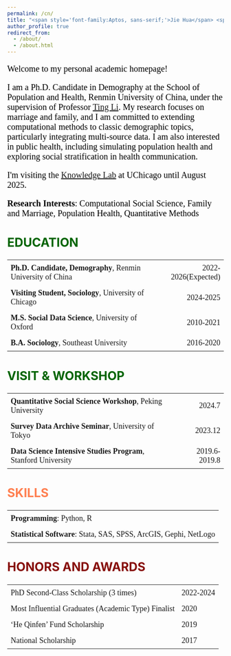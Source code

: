 ```yaml
---
permalink: /cn/
title: "<span style='font-family:Aptos, sans-serif;'>Jie Hua</span> <span style='font-family:仿宋, FangSong;'>（华 杰）</span>"
author_profile: true
redirect_from: 
  - /about/
  - /about.html
---
```


<style>
  .bio-text {
    font-family: "Calibri", serif;
    font-size: 20px;
    color: black;
  }
</style>

<p class="bio-text">
Welcome to my personal academic homepage!
</p>
<p class="bio-text"> 
I am a Ph.D. Candidate in Demography at the School of Population and Health, Renmin University of China, under the supervision of Professor <a href="https://litingkitty.cn/" target="_blank">Ting Li</a>. My research focuses on marriage and family, and I am committed to extending computational methods to classic demographic topics, particularly integrating multi-source data. I am also interested in public health, including simulating population health and exploring social stratification in health communication.
</p>
<p class="bio-text"> 
I'm visiting the  <a href="https://knowledgelab.org/">Knowledge Lab</a> at UChicago until August 2025.
</p>
<p class="bio-text"> 
<b>Research Interests</b>: Computational Social Science, Family and Marriage, Population Health, Quantitative Methods
</p>

<style>
  .education-table {
    width: 100%;
    border-collapse: collapse;
    font-family: "Times New Roman", serif;
    font-size: 18px;
  }
  .education-table td {
    padding: 8px;
    text-align: left;
    border: none;
  }
  .education-table td:nth-child(2) {
    text-align: right;
  }
  .education-table .degree {
    font-weight: bold;
  }
  .education-table, .education-table td {
    border: none;
  }
  .education-title {
    color: #006400;
    font-size: 28px;
  }
</style>

<h2 class="education-title">EDUCATION</h2>
<table class="education-table">
  <tr>
    <td><span class="degree">Ph.D. Candidate, Demography</span>, Renmin University of China</td>
    <td>2022-2026(Expected)</td>
  </tr>
  <tr>
    <td><span class="degree">Visiting Student, Sociology</span>, University of Chicago</td>
    <td>2024-2025</td>
  </tr>
  <tr>
    <td><span class="degree">M.S. Social Data Science</span>, University of Oxford</td>
    <td>2010-2021</td>
  </tr>
  <tr>
    <td><span class="degree">B.A. Sociology</span>, Southeast University</td>
    <td>2016-2020</td>
  </tr>
</table>

<style>
  .visit-workshop-table {
    width: 100%;
    border-collapse: collapse;
    font-family: "Times New Roman", serif;
    font-size: 18px;
  }
  .visit-workshop-table td {
    padding: 8px;
    text-align: left;
    border: none;
  }
  .visit-workshop-table td:nth-child(2) {
    text-align: right;
  }
  .visit-workshop-table .role {
    font-weight: bold;
  }
  .visit-workshop-table, .visit-workshop-table td {
    border: none;
  }
  .visit-title {
    color: #006400;
    font-size: 28px;
  }
</style>

<h2 class="visit-title">VISIT & WORKSHOP</h2>
<table class="visit-workshop-table">
  <tr>
    <td><span class="role">Quantitative Social Science Workshop</span>, Peking University</td>
    <td>2024.7</td>
  </tr>
  <tr>
    <td><span class="role">Survey Data Archive Seminar</span>, University of Tokyo</td>
    <td>2023.12</td>
  </tr>
  <tr>
    <td><span class="role">Data Science Intensive Studies Program</span>, Stanford University</td>
    <td>2019.6-2019.8</td>
  </tr>
</table>

<style>
  .skills-table {
    width: 100%;
    border-collapse: collapse;
    font-family: "Times New Roman", serif;
    font-size: 18px;
  }
  .skills-table td {
    padding: 8px;
    text-align: left;
    border: none;
  }
  .skills-table td:nth-child(2) {
    text-align: right;
  }
  .skills-table .skill {
    font-weight: bold;
  }
  .skills-table, .skills-table td {
    border: none;
  }
  .skills-title {
    color: #FF7F50;
    font-size: 28px;
  }
</style>

<h2 class="skills-title">SKILLS</h2>
<table class="skills-table">
  <tr>
    <td><span class="skill">Programming</span>: Python, R</td>
  </tr>
  <tr>
    <td><span class="skill">Statistical Software</span>: Stata, SAS, SPSS, ArcGIS, Gephi, NetLogo</td>
  </tr>
</table>

<style>
  .honors-table {
    width: 100%;
    border-collapse: collapse;
    font-family: "Times New Roman", serif;
    font-size: 18px;
  }
  .honors-table td {
    padding: 8px;
    text-align: left;
    border: none;
  }
  .honors-table .award {
    font-weight: bold;
  }
  .honors-table, .honors-table td {
    border: none;
  }
  .honors-title {
    color: #870E0A;
    font-size: 28px;
  }
</style>

<h2 class="honors-title">HONORS AND AWARDS</h2>
<table class="honors-table">
  <tr>
    <td>PhD Second-Class Scholarship (3 times)</td>
    <td>2022-2024</td>
  </tr>
  <tr>
    <td>Most Influential Graduates (Academic Type) Finalist</td>
    <td>2020</td>
  </tr>
  <tr>
    <td>‘He Qinfen’ Fund Scholarship</td>
    <td>2019</td>
  </tr>
  <tr>
    <td>National Scholarship</td>
    <td>2017</td>
  </tr>
</table>
